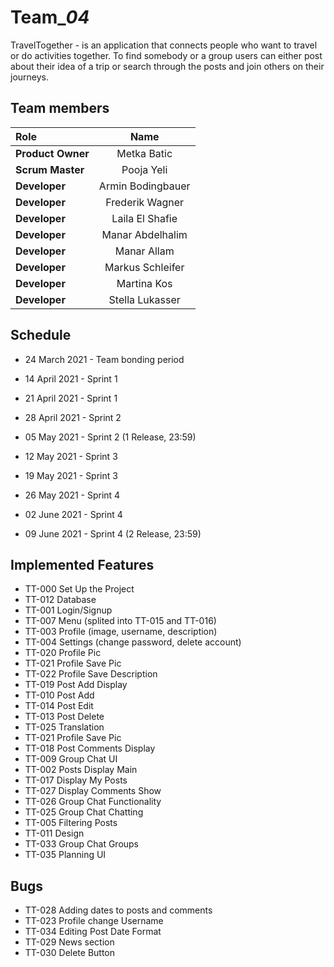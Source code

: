# Team_*04*

TravelTogether - is an application that connects people who want to travel or do activities together.
To find somebody or a group users can either post about their idea of a trip or search through the posts
and join others on their journeys.



## Team members

| Role             | Name                  | 
| :---             |    :----:             |
| **Product Owner**|   Metka Batic         |
| **Scrum Master** |   Pooja Yeli          |
| **Developer**    |   Armin Bodingbauer   |
| **Developer**    |   Frederik Wagner     |
| **Developer**    |   Laila El Shafie     |
| **Developer**    |   Manar Abdelhalim    |
| **Developer**    |   Manar Allam         |
| **Developer**    |   Markus Schleifer    |
| **Developer**    |   Martina Kos         |
| **Developer**    |   Stella Lukasser     |


## Schedule

* 24 March 2021 - Team bonding period
* 14 April 2021 - Sprint 1
* 21 April 2021 - Sprint 1

* 28 April 2021 - Sprint 2
* 05 May 2021 - Sprint 2 (1 Release, 23:59)

* 12 May 2021 - Sprint 3
* 19 May 2021 - Sprint 3

* 26 May 2021 - Sprint 4
* 02 June 2021 - Sprint 4
* 09 June 2021 - Sprint 4 (2 Release, 23:59)

## Implemented Features

* TT-000 Set Up the Project
* TT-012 Database
* TT-001 Login/Signup
* TT-007 Menu (splited into TT-015 and TT-016)
* TT-003 Profile (image, username, description)
* TT-004 Settings (change password, delete account)
* TT-020 Profile Pic
* TT-021 Profile Save Pic
* TT-022 Profile Save Description
* TT-019 Post Add Display
* TT-010 Post Add
* TT-014 Post Edit
* TT-013 Post Delete
* TT-025 Translation
* TT-021 Profile Save Pic
* TT-018 Post Comments Display
* TT-009 Group Chat UI
* TT-002 Posts Display Main
* TT-017 Display My Posts
* TT-027 Display Comments Show
* TT-026 Group Chat Functionality
* TT-025 Group Chat Chatting
* TT-005 Filtering Posts
* TT-011 Design
* TT-033 Group Chat Groups
* TT-035 Planning UI

## Bugs
* TT-028 Adding dates to posts and comments
* TT-023 Profile change Username
* TT-034 Editing Post Date Format
* TT-029 News section
* TT-030 Delete Button
